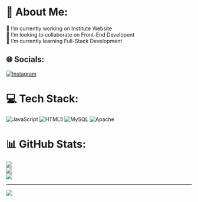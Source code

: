 # 💫 About Me:
🔭 I’m currently working on Institute Website<br>👯 I’m looking to collaborate on Front-End Developent<br>🌱 I’m currently learning Full-Stack Development<br>


## 🌐 Socials:
[![Instagram](https://img.shields.io/badge/Instagram-%23E4405F.svg?logo=Instagram&logoColor=white)](https://instagram.com/aditya_._xd) 

# 💻 Tech Stack:
![JavaScript](https://img.shields.io/badge/javascript-%23323330.svg?style=for-the-badge&logo=javascript&logoColor=%23F7DF1E) ![HTML5](https://img.shields.io/badge/html5-%23E34F26.svg?style=for-the-badge&logo=html5&logoColor=white) ![MySQL](https://img.shields.io/badge/mysql-%2300000f.svg?style=for-the-badge&logo=mysql&logoColor=white) ![Apache](https://img.shields.io/badge/apache-%23D42029.svg?style=for-the-badge&logo=apache&logoColor=white)
# 📊 GitHub Stats:
![](https://github-readme-stats.vercel.app/api?username=Pallavss&theme=dark&hide_border=false&include_all_commits=false&count_private=false)<br/>
![](https://github-readme-streak-stats.herokuapp.com/?user=Pallavss&theme=dark&hide_border=false)<br/>
![](https://github-readme-stats.vercel.app/api/top-langs/?username=Pallavss&theme=dark&hide_border=false&include_all_commits=false&count_private=false&layout=compact)

---
[![](https://visitcount.itsvg.in/api?id=Pallavss&icon=0&color=0)](https://visitcount.itsvg.in)

<!-- Proudly created with GPRM ( https://gprm.itsvg.in ) -->
